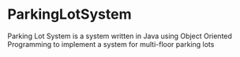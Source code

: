 # ParkingLotSystem
Parking Lot System is a system written in Java using Object Oriented Programming to implement a system for multi-floor parking lots
